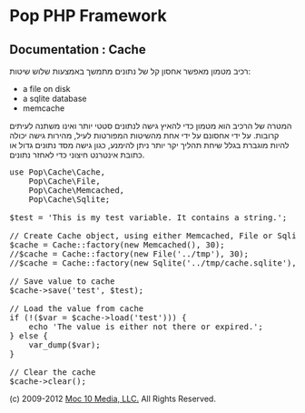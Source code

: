 Pop PHP Framework
=================

Documentation : Cache
---------------------

רכיב מטמון מאפשר אחסון קל של נתונים מתמשך באמצעות שלוש שיטות:

* a file on disk
* a sqlite database
* memcache

המטרה של הרכיב הוא מטמון כדי להאיץ גישה לנתונים סטטי יותר ואינו משתנה לעיתים קרובות. על ידי אחסונם על ידי אחת מהשיטות המפורטות לעיל, מהירות גישה יכולה להיות מוגברת בגלל שיחת תהליך יקר יותר ניתן להימנע, כגון גישה מסד נתונים גדול או כתובת אינטרנט חיצוני כדי לאחזר נתונים.

<pre>
use Pop\Cache\Cache,
    Pop\Cache\File,
    Pop\Cache\Memcached,
    Pop\Cache\Sqlite;

$test = 'This is my test variable. It contains a string.';

// Create Cache object, using either Memcached, File or Sqlite
$cache = Cache::factory(new Memcached(), 30);
//$cache = Cache::factory(new File('../tmp'), 30);
//$cache = Cache::factory(new Sqlite('../tmp/cache.sqlite'), 30);

// Save value to cache
$cache->save('test', $test);

// Load the value from cache
if (!($var = $cache->load('test'))) {
    echo 'The value is either not there or expired.';
} else {
    var_dump($var);
}

// Clear the cache
$cache->clear();
</pre>

(c) 2009-2012 [Moc 10 Media, LLC.](http://www.moc10media.com) All Rights Reserved.

